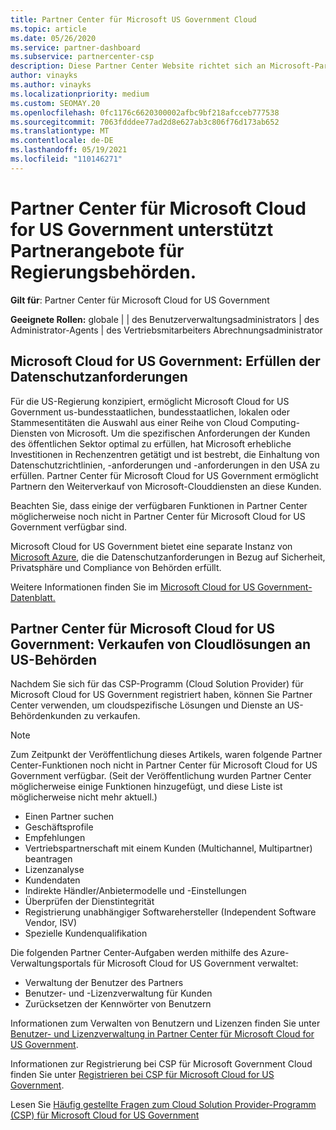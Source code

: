 ```yaml
---
title: Partner Center für Microsoft US Government Cloud
ms.topic: article
ms.date: 05/26/2020
ms.service: partner-dashboard
ms.subservice: partnercenter-csp
description: Diese Partner Center Website richtet sich an Microsoft-Partner, die Microsoft-Cloudlösungen für Kunden anbieten, die mit Regierungsbehörden im USA arbeiten.
author: vinayks
ms.author: vinayks
ms.localizationpriority: medium
ms.custom: SEOMAY.20
ms.openlocfilehash: 0fc1176c6620300002afbc9bf218afcceb777538
ms.sourcegitcommit: 7063fdddee77ad2d8e627ab3c806f76d173ab652
ms.translationtype: MT
ms.contentlocale: de-DE
ms.lasthandoff: 05/19/2021
ms.locfileid: "110146271"
---
```

# <a name="partner-center-for-microsoft-cloud-for-us-government-supports-partner-offers-to-government-agencies"></a>Partner Center für Microsoft Cloud for US Government unterstützt Partnerangebote für Regierungsbehörden.

**Gilt für**: Partner Center für Microsoft Cloud for US Government

**Geeignete Rollen:** globale | | des Benutzerverwaltungsadministrators | des Administrator-Agents | des Vertriebsmitarbeiters Abrechnungsadministrator

## <a name="microsoft-cloud-for-us-government-meeting-data-protection-requirements"></a>Microsoft Cloud for US Government: Erfüllen der Datenschutzanforderungen

Für die US-Regierung konzipiert, ermöglicht Microsoft Cloud for US Government us-bundesstaatlichen, bundesstaatlichen, lokalen oder Stammesentitäten die Auswahl aus einer Reihe von Cloud Computing-Diensten von Microsoft. Um die spezifischen Anforderungen der Kunden des öffentlichen Sektor optimal zu erfüllen, hat Microsoft erhebliche Investitionen in Rechenzentren getätigt und ist bestrebt, die Einhaltung von Datenschutzrichtlinien, -anforderungen und -anforderungen in den USA zu erfüllen. Partner Center für Microsoft Cloud for US Government ermöglicht Partnern den Weiterverkauf von Microsoft-Clouddiensten an diese Kunden.

Beachten Sie, dass einige der verfügbaren Funktionen in Partner Center möglicherweise noch nicht in Partner Center für Microsoft Cloud for US Government verfügbar sind.

Microsoft Cloud for US Government bietet eine separate Instanz von [Microsoft Azure](https://azure.microsoft.com/overview/clouds/government/), die die Datenschutzanforderungen in Bezug auf Sicherheit, Privatsphäre und Compliance von Behörden erfüllt. 

Weitere Informationen finden Sie im [Microsoft Cloud for US Government-Datenblatt.](https://download.microsoft.com/download/C/9/C/C9CA3002-DFC4-4ADA-841F-DF42AEC042FB/Microsoft_Azure_Government_Datasheet_EN_US.PDF)

## <a name="partner-center-for-microsoft-cloud-for-us-government-selling-cloud-solutions-to-us-government-entities"></a>Partner Center für Microsoft Cloud for US Government: Verkaufen von Cloudlösungen an US-Behörden

Nachdem Sie sich für das CSP-Programm (Cloud Solution Provider) für Microsoft Cloud for US Government registriert haben, können Sie Partner Center verwenden, um cloudspezifische Lösungen und Dienste an US-Behördenkunden zu verkaufen. 

> [!NOTE]  
> Zum Zeitpunkt der Veröffentlichung dieses Artikels, waren folgende Partner Center-Funktionen noch nicht in Partner Center für Microsoft Cloud for US Government verfügbar. (Seit der Veröffentlichung wurden Partner Center möglicherweise einige Funktionen hinzugefügt, und diese Liste ist möglicherweise nicht mehr aktuell.)

- Einen Partner suchen
- Geschäftsprofile
- Empfehlungen
- Vertriebspartnerschaft mit einem Kunden (Multichannel, Multipartner) beantragen
- Lizenzanalyse
- Kundendaten
- Indirekte Händler/Anbietermodelle und -Einstellungen
- Überprüfen der Dienstintegrität
- Registrierung unabhängiger Softwarehersteller (Independent Software Vendor, ISV)
- Spezielle Kundenqualifikation

Die folgenden Partner Center-Aufgaben werden mithilfe des Azure-Verwaltungsportals für Microsoft Cloud for US Government verwaltet: 

- Verwaltung der Benutzer des Partners
- Benutzer- und -Lizenzverwaltung für Kunden
- Zurücksetzen der Kennwörter von Benutzern

Informationen zum Verwalten von Benutzern und Lizenzen finden Sie unter [Benutzer- und Lizenzverwaltung in Partner Center für Microsoft Cloud for US Government](user-management-in-partner-center-for-microsoft-us-govt-cloud.md).

Informationen zur Registrierung bei CSP für Microsoft Government Cloud finden Sie unter [Registrieren bei CSP für Microsoft Cloud for US Government](enroll-in-csp-for-microsoft-us-govt-cloud.md).

Lesen Sie [Häufig gestellte Fragen zum Cloud Solution Provider-Programm (CSP) für Microsoft Cloud for US Government](faq-for-us-govt-cloud.md)
